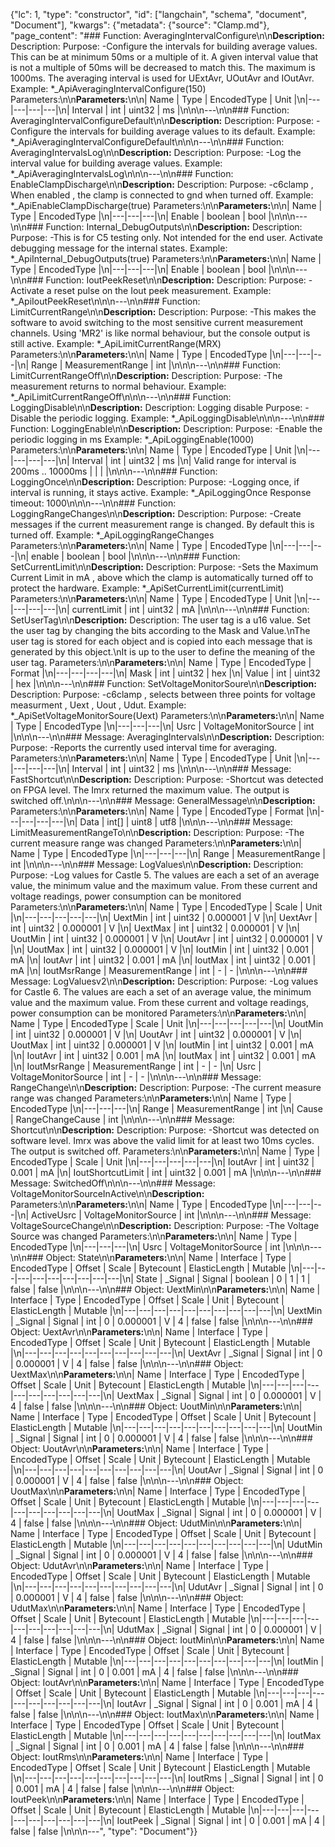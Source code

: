 {"lc": 1, "type": "constructor", "id": ["langchain", "schema", "document", "Document"], "kwargs": {"metadata": {"source": "Clamp.md"}, "page_content": "### Function: AveragingIntervalConfigure\n\n**Description:** Description: Purpose: -Configure the intervals for building average values. This can be at minimum 50ms or a multiple of it. A given interval value that is not a multiple of 50ms will be decreased to match this. The maximum is 1000ms. The averaging interval is used for UExtAvr, UOutAvr and IOutAvr. Example: *_ApiAveragingIntervalConfigure(150) Parameters:\n\n**Parameters:**\n\n| Name | Type | EncodedType | Unit |\n|---|---|---|---|\n| Interval | int | uint32 | ms |\n\n\n---\n\n### Function: AveragingIntervalConfigureDefault\n\n**Description:** Description: Purpose: -Configure the intervals for building average values to its default. Example: *_ApiAveragingIntervalConfigureDefault\n\n\n---\n\n### Function: AveragingIntervalsLog\n\n**Description:** Description: Purpose: -Log the interval value for building average values. Example: *_ApiAveragingIntervalsLog\n\n\n---\n\n### Function: EnableClampDischarge\n\n**Description:** Description: Purpose: -c6clamp , When enabled , the clamp is connected to gnd when turned off. Example: *_ApiEnableClampDischarge(true) Parameters:\n\n**Parameters:**\n\n| Name | Type | EncodedType |\n|---|---|---|\n| Enable | boolean | bool |\n\n\n---\n\n### Function: Internal_DebugOutputs\n\n**Description:** Description: Purpose: -This is for C5 testing only. Not intended for the end user. Activate debugging message for the internal states. Example: *_ApiInternal_DebugOutputs(true) Parameters:\n\n**Parameters:**\n\n| Name | Type | EncodedType |\n|---|---|---|\n| Enable | boolean | bool |\n\n\n---\n\n### Function: IoutPeekReset\n\n**Description:** Description: Purpose: -Activate a reset pulse on the Iout peek measurement. Example: *_ApiIoutPeekReset\n\n\n---\n\n### Function: LimitCurrentRange\n\n**Description:** Description: Purpose: -This makes the software to avoid switching to the most sensitive current measurement channels. Using 'MR2' is like normal behaviour, but the console output is still active. Example: *_ApiLimitCurrentRange(MRX) Parameters:\n\n**Parameters:**\n\n| Name | Type | EncodedType |\n|---|---|---|\n| Range | MeasurementRange | int |\n\n\n---\n\n### Function: LimitCurrentRangeOff\n\n**Description:** Description: Purpose: -The measurement returns to normal behaviour. Example: *_ApiLimitCurrentRangeOff\n\n\n---\n\n### Function: LoggingDisable\n\n**Description:** Description: Logging disable Purpose: -Disable the periodic logging. Example: *_ApiLoggingDisable\n\n\n---\n\n### Function: LoggingEnable\n\n**Description:** Description: Purpose: -Enable the periodic logging in ms Example: *_ApiLoggingEnable(1000) Parameters:\n\n**Parameters:**\n\n| Name | Type | EncodedType | Unit |\n|---|---|---|---|\n| Interval | int | uint32 | ms |\n| Valid range for interval is 200ms .. 10000ms |  |  |  |\n\n\n---\n\n### Function: LoggingOnce\n\n**Description:** Description: Purpose: -Logging once, if interval is running, it stays active. Example: *_ApiLoggingOnce Response timeout: 1000\n\n\n---\n\n### Function: LoggingRangeChanges\n\n**Description:** Description: Purpose: -Create messages if the current measurement range is changed. By default this is turned off. Example: *_ApiLoggingRangeChanges Parameters:\n\n**Parameters:**\n\n| Name | Type | EncodedType |\n|---|---|---|\n| enable | boolean | bool |\n\n\n---\n\n### Function: SetCurrentLimit\n\n**Description:** Description: Purpose: -Sets the Maximum Current Limit in mA , above which the clamp is automatically turned off to protect the hardware. Example: *_ApiSetCurrentLimit(currentLimit) Parameters:\n\n**Parameters:**\n\n| Name | Type | EncodedType | Unit |\n|---|---|---|---|\n| currentLimit | int | uint32 | mA |\n\n\n---\n\n### Function: SetUserTag\n\n**Description:** Description: The user tag is a u16 value. Set the user tag by changing the bits according to the Mask and Value.\nThe user tag is stored for each object and is copied into each message that is generated by this object.\nIt is up to the user to define the meaning of the user tag. Parameters:\n\n**Parameters:**\n\n| Name | Type | EncodedType | Format |\n|---|---|---|---|\n| Mask | int | uint32 | hex |\n| Value | int | uint32 | hex |\n\n\n---\n\n### Function: SetVoltageMonitorSoure\n\n**Description:** Description: Purpose: -c6clamp , selects between three points for voltage measurment , Uext , Uout , Udut. Example: *_ApiSetVoltageMonitorSoure(Uext) Parameters:\n\n**Parameters:**\n\n| Name | Type | EncodedType |\n|---|---|---|\n| Usrc | VoltageMonitorSource | int |\n\n\n---\n\n### Message: AveragingIntervals\n\n**Description:** Description: Purpose: -Reports the currently used interval time for averaging. Parameters:\n\n**Parameters:**\n\n| Name | Type | EncodedType | Unit |\n|---|---|---|---|\n| Interval | int | uint32 | ms |\n\n\n---\n\n### Message: FastShortcut\n\n**Description:** Description: Purpose: -Shortcut was detected on FPGA level. The Imrx returned the maximum value. The output is switched off.\n\n\n---\n\n### Message: GeneralMessage\n\n**Description:** Parameters:\n\n**Parameters:**\n\n| Name | Type | EncodedType | Format |\n|---|---|---|---|\n| Data | int[] | uint8 | utf8 |\n\n\n---\n\n### Message: LimitMeasurementRangeTo\n\n**Description:** Description: Purpose: -The current measure range was changed Parameters:\n\n**Parameters:**\n\n| Name | Type | EncodedType |\n|---|---|---|\n| Range | MeasurementRange | int |\n\n\n---\n\n### Message: LogValues\n\n**Description:** Description: Purpose: -Log values for Castle 5. The values are each a set of an average value, the minimum value and the maximum value. From these current and voltage readings, power consumption can be monitored Parameters:\n\n**Parameters:**\n\n| Name | Type | EncodedType | Scale | Unit |\n|---|---|---|---|---|\n| UextMin | int | uint32 | 0.000001 | V |\n| UextAvr | int | uint32 | 0.000001 | V |\n| UextMax | int | uint32 | 0.000001 | V |\n| UoutMin | int | uint32 | 0.000001 | V |\n| UoutAvr | int | uint32 | 0.000001 | V |\n| UoutMax | int | uint32 | 0.000001 | V |\n| IoutMin | int | uint32 | 0.001 | mA |\n| IoutAvr | int | uint32 | 0.001 | mA |\n| IoutMax | int | uint32 | 0.001 | mA |\n| IoutMsrRange | MeasurementRange | int | - | - |\n\n\n---\n\n### Message: LogValuesv2\n\n**Description:** Description: Purpose: -Log values for Castle 6. The values are each a set of an average value, the minimum value and the maximum value. From these current and voltage readings, power consumption can be monitored Parameters:\n\n**Parameters:**\n\n| Name | Type | EncodedType | Scale | Unit |\n|---|---|---|---|---|\n| UoutMin | int | uint32 | 0.000001 | V |\n| UoutAvr | int | uint32 | 0.000001 | V |\n| UoutMax | int | uint32 | 0.000001 | V |\n| IoutMin | int | uint32 | 0.001 | mA |\n| IoutAvr | int | uint32 | 0.001 | mA |\n| IoutMax | int | uint32 | 0.001 | mA |\n| IoutMsrRange | MeasurementRange | int | - | - |\n| Usrc | VoltageMonitorSource | int | - | - |\n\n\n---\n\n### Message: RangeChange\n\n**Description:** Description: Purpose: -The current measure range was changed Parameters:\n\n**Parameters:**\n\n| Name | Type | EncodedType |\n|---|---|---|\n| Range | MeasurementRange | int |\n| Cause | RangeChangeCause | int |\n\n\n---\n\n### Message: Shortcut\n\n**Description:** Description: Purpose: -Shortcut was detected on software level. Imrx was above the valid limit for at least two 10ms cycles. The output is switched off. Parameters:\n\n**Parameters:**\n\n| Name | Type | EncodedType | Scale | Unit |\n|---|---|---|---|---|\n| IoutAvr | int | uint32 | 0.001 | mA |\n| IoutShortcutLimit | int | uint32 | 0.001 | mA |\n\n\n---\n\n### Message: SwitchedOff\n\n\n---\n\n### Message: VoltageMonitorSourceInActive\n\n**Description:** Parameters:\n\n**Parameters:**\n\n| Name | Type | EncodedType |\n|---|---|---|\n| ActiveUsrc | VoltageMonitorSource | int |\n\n\n---\n\n### Message: VoltageSourceChange\n\n**Description:** Description: Purpose: -The Voltage Source was changed Parameters:\n\n**Parameters:**\n\n| Name | Type | EncodedType |\n|---|---|---|\n| Usrc | VoltageMonitorSource | int |\n\n\n---\n\n### Object: State\n\n**Parameters:**\n\n| Name | Interface | Type | EncodedType | Offset | Scale | Bytecount | ElasticLength | Mutable |\n|---|---|---|---|---|---|---|---|---|\n| State | _Signal | Signal | boolean | 0 | 1 | 1 | false | false |\n\n\n---\n\n### Object: UextMin\n\n**Parameters:**\n\n| Name | Interface | Type | EncodedType | Offset | Scale | Unit | Bytecount | ElasticLength | Mutable |\n|---|---|---|---|---|---|---|---|---|---|\n| UextMin | _Signal | Signal | int | 0 | 0.000001 | V | 4 | false | false |\n\n\n---\n\n### Object: UextAvr\n\n**Parameters:**\n\n| Name | Interface | Type | EncodedType | Offset | Scale | Unit | Bytecount | ElasticLength | Mutable |\n|---|---|---|---|---|---|---|---|---|---|\n| UextAvr | _Signal | Signal | int | 0 | 0.000001 | V | 4 | false | false |\n\n\n---\n\n### Object: UextMax\n\n**Parameters:**\n\n| Name | Interface | Type | EncodedType | Offset | Scale | Unit | Bytecount | ElasticLength | Mutable |\n|---|---|---|---|---|---|---|---|---|---|\n| UextMax | _Signal | Signal | int | 0 | 0.000001 | V | 4 | false | false |\n\n\n---\n\n### Object: UoutMin\n\n**Parameters:**\n\n| Name | Interface | Type | EncodedType | Offset | Scale | Unit | Bytecount | ElasticLength | Mutable |\n|---|---|---|---|---|---|---|---|---|---|\n| UoutMin | _Signal | Signal | int | 0 | 0.000001 | V | 4 | false | false |\n\n\n---\n\n### Object: UoutAvr\n\n**Parameters:**\n\n| Name | Interface | Type | EncodedType | Offset | Scale | Unit | Bytecount | ElasticLength | Mutable |\n|---|---|---|---|---|---|---|---|---|---|\n| UoutAvr | _Signal | Signal | int | 0 | 0.000001 | V | 4 | false | false |\n\n\n---\n\n### Object: UoutMax\n\n**Parameters:**\n\n| Name | Interface | Type | EncodedType | Offset | Scale | Unit | Bytecount | ElasticLength | Mutable |\n|---|---|---|---|---|---|---|---|---|---|\n| UoutMax | _Signal | Signal | int | 0 | 0.000001 | V | 4 | false | false |\n\n\n---\n\n### Object: UdutMin\n\n**Parameters:**\n\n| Name | Interface | Type | EncodedType | Offset | Scale | Unit | Bytecount | ElasticLength | Mutable |\n|---|---|---|---|---|---|---|---|---|---|\n| UdutMin | _Signal | Signal | int | 0 | 0.000001 | V | 4 | false | false |\n\n\n---\n\n### Object: UdutAvr\n\n**Parameters:**\n\n| Name | Interface | Type | EncodedType | Offset | Scale | Unit | Bytecount | ElasticLength | Mutable |\n|---|---|---|---|---|---|---|---|---|---|\n| UdutAvr | _Signal | Signal | int | 0 | 0.000001 | V | 4 | false | false |\n\n\n---\n\n### Object: UdutMax\n\n**Parameters:**\n\n| Name | Interface | Type | EncodedType | Offset | Scale | Unit | Bytecount | ElasticLength | Mutable |\n|---|---|---|---|---|---|---|---|---|---|\n| UdutMax | _Signal | Signal | int | 0 | 0.000001 | V | 4 | false | false |\n\n\n---\n\n### Object: IoutMin\n\n**Parameters:**\n\n| Name | Interface | Type | EncodedType | Offset | Scale | Unit | Bytecount | ElasticLength | Mutable |\n|---|---|---|---|---|---|---|---|---|---|\n| IoutMin | _Signal | Signal | int | 0 | 0.001 | mA | 4 | false | false |\n\n\n---\n\n### Object: IoutAvr\n\n**Parameters:**\n\n| Name | Interface | Type | EncodedType | Offset | Scale | Unit | Bytecount | ElasticLength | Mutable |\n|---|---|---|---|---|---|---|---|---|---|\n| IoutAvr | _Signal | Signal | int | 0 | 0.001 | mA | 4 | false | false |\n\n\n---\n\n### Object: IoutMax\n\n**Parameters:**\n\n| Name | Interface | Type | EncodedType | Offset | Scale | Unit | Bytecount | ElasticLength | Mutable |\n|---|---|---|---|---|---|---|---|---|---|\n| IoutMax | _Signal | Signal | int | 0 | 0.001 | mA | 4 | false | false |\n\n\n---\n\n### Object: IoutRms\n\n**Parameters:**\n\n| Name | Interface | Type | EncodedType | Offset | Scale | Unit | Bytecount | ElasticLength | Mutable |\n|---|---|---|---|---|---|---|---|---|---|\n| IoutRms | _Signal | Signal | int | 0 | 0.001 | mA | 4 | false | false |\n\n\n---\n\n### Object: IoutPeek\n\n**Parameters:**\n\n| Name | Interface | Type | EncodedType | Offset | Scale | Unit | Bytecount | ElasticLength | Mutable |\n|---|---|---|---|---|---|---|---|---|---|\n| IoutPeek | _Signal | Signal | int | 0 | 0.001 | mA | 4 | false | false |\n\n\n---", "type": "Document"}}